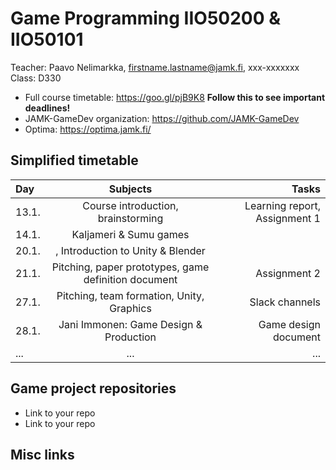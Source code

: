 # Game Programming IIO50200 & IIO50101

Teacher: Paavo Nelimarkka, firstname.lastname@jamk.fi, xxx-xxxxxxx   
Class: D330

- Full course timetable: https://goo.gl/pjB9K8 **Follow this to see important deadlines!**
- JAMK-GameDev organization: https://github.com/JAMK-GameDev
- Optima: https://optima.jamk.fi/

## Simplified timetable
| Day | Subjects | Tasks |
|:--------|:----------:|-----:|
| 13.1. | Course introduction, brainstorming | Learning report, Assignment 1 |  
| 14.1. | Kaljameri & Sumu games | |  
| 20.1. | , Introduction to Unity & Blender | |  
| 21.1. | Pitching, paper prototypes, game definition document | Assignment 2 |  
| 27.1. | Pitching, team formation, Unity, Graphics | Slack channels |  
| 28.1. | Jani Immonen: Game Design & Production | Game design document |  
| ... | ... | ... |  

## Game project repositories

- Link to your repo
- Link to your repo

## Misc links


